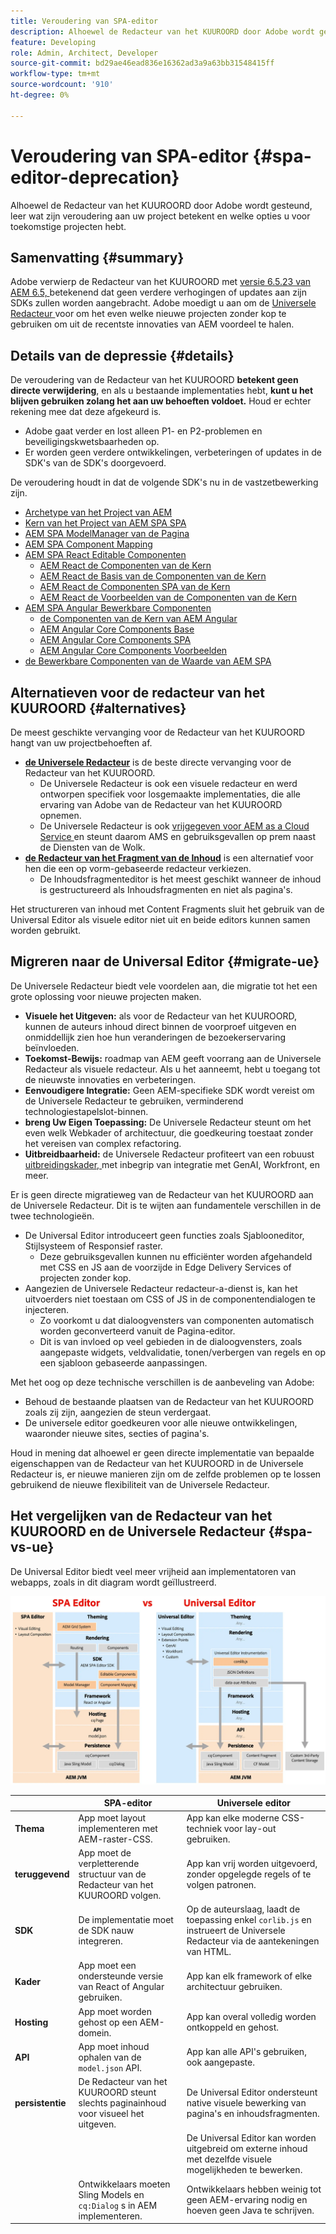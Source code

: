 ```yaml
---
title: Veroudering van SPA-editor
description: Alhoewel de Redacteur van het KUUROORD door Adobe wordt gesteund, leer wat zijn veroudering aan uw project betekent en welke opties u voor toekomstige projecten hebt.
feature: Developing
role: Admin, Architect, Developer
source-git-commit: bd29ae46ead836e16362ad3a9a63bb31548415ff
workflow-type: tm+mt
source-wordcount: '910'
ht-degree: 0%

---
```



# Veroudering van SPA-editor {#spa-editor-deprecation}

Alhoewel de Redacteur van het KUUROORD door Adobe wordt gesteund, leer wat zijn veroudering aan uw project betekent en welke opties u voor toekomstige projecten hebt.

## Samenvatting {#summary}

Adobe verwierp de Redacteur van het KUUROORD met [ versie 6.5.23 van AEM 6.5, ](/help/release-notes/release-notes.md#spa-editor) betekenend dat geen verdere verhogingen of updates aan zijn SDKs zullen worden aangebracht. Adobe moedigt u aan om de [ Universele Redacteur ](/help/sites-developing/universal-editor/introduction.md) voor om het even welke nieuwe projecten zonder kop te gebruiken om uit de recentste innovaties van AEM voordeel te halen.

## Details van de depressie {#details}

De veroudering van de Redacteur van het KUUROORD **betekent geen directe verwijdering**, en als u bestaande implementaties hebt, **kunt u het blijven gebruiken zolang het aan uw behoeften voldoet.** Houd er echter rekening mee dat deze afgekeurd is.

* Adobe gaat verder en lost alleen P1- en P2-problemen en beveiligingskwetsbaarheden op.
* Er worden geen verdere ontwikkelingen, verbeteringen of updates in de SDK&#39;s van de SDK&#39;s doorgevoerd.

De veroudering houdt in dat de volgende SDK&#39;s nu in de vastzetbewerking zijn.

* [ Archetype van het Project van AEM ](https://github.com/adobe/aem-project-archetype/)
* [ Kern van het Project van AEM SPA SPA ](https://github.com/adobe/aem-spa-project-core)
* [ AEM SPA ModelManager van de Pagina ](https://github.com/adobe/aem-spa-page-model-manager)
* [ AEM SPA Component Mapping ](https://github.com/adobe/aem-spa-component-mapping)
* [ AEM SPA React Editable Componenten ](https://github.com/adobe/aem-react-editable-components)
   * [ AEM React de Componenten van de Kern ](https://github.com/adobe/aem-react-core-wcm-components)
   * [ AEM React de Basis van de Componenten van de Kern ](https://github.com/adobe/aem-react-core-wcm-components-base)
   * [ AEM React de Componenten SPA van de Kern ](https://github.com/adobe/aem-react-core-wcm-components-spa)
   * [ AEM React de Voorbeelden van de Componenten van de Kern ](https://github.com/adobe/aem-react-core-wcm-components-examples)
* [ AEM SPA Angular Bewerkbare Componenten ](https://github.com/adobe/aem-angular-editable-components)
   * [ de Componenten van de Kern van AEM Angular ](https://github.com/adobe/aem-angular-core-wcm-components)
   * [ AEM Angular Core Components Base ](https://github.com/adobe/aem-angular-core-wcm-components-base)
   * [ AEM Angular Core Components SPA ](https://github.com/adobe/aem-angular-core-wcm-components-spa)
   * [ AEM Angular Core Components Voorbeelden ](https://github.com/adobe/aem-angular-core-wcm-components-examples)
* [ de Bewerkbare Componenten van de Waarde van AEM SPA ](https://github.com/mavicellc/aem-vue-editable-components)

## Alternatieven voor de redacteur van het KUUROORD {#alternatives}

De meest geschikte vervanging voor de Redacteur van het KUUROORD hangt van uw projectbehoeften af.

* **[de Universele Redacteur](/help/sites-developing/universal-editor/introduction.md)** is de beste directe vervanging voor de Redacteur van het KUUROORD.
   * De Universele Redacteur is ook een visuele redacteur en werd ontworpen specifiek voor losgemaakte implementaties, die alle ervaring van Adobe van de Redacteur van het KUUROORD opnemen.
   * De Universele Redacteur is ook [ vrijgegeven voor AEM as a Cloud Service ](https://experienceleague.adobe.com/en/docs/experience-manager-cloud-service/content/implementing/developing/universal-editor/introduction) en steunt daarom AMS en gebruiksgevallen op prem naast de Diensten van de Wolk.
* **[de Redacteur van het Fragment van de Inhoud](/help/sites-developing/universal-editor/introduction.md)** is een alternatief voor hen die een op vorm-gebaseerde redacteur verkiezen.
   * De Inhoudsfragmenteditor is het meest geschikt wanneer de inhoud is gestructureerd als Inhoudsfragmenten en niet als pagina&#39;s.

Het structureren van inhoud met Content Fragments sluit het gebruik van de Universal Editor als visuele editor niet uit en beide editors kunnen samen worden gebruikt.

## Migreren naar de Universal Editor {#migrate-ue}

De Universele Redacteur biedt vele voordelen aan, die migratie tot het een grote oplossing voor nieuwe projecten maken.

* **Visuele het Uitgeven:** als voor de Redacteur van het KUUROORD, kunnen de auteurs inhoud direct binnen de voorproef uitgeven en onmiddellijk zien hoe hun veranderingen de bezoekerservaring beïnvloeden.
* **Toekomst-Bewijs:** roadmap van AEM geeft voorrang aan de Universele Redacteur als visuele redacteur. Als u het aanneemt, hebt u toegang tot de nieuwste innovaties en verbeteringen.
* **Eenvoudigere Integratie:** Geen AEM-specifieke SDK wordt vereist om de Universele Redacteur te gebruiken, verminderend technologiestapelslot-binnen.
* **breng Uw Eigen Toepassing:** De Universele Redacteur steunt om het even welk Webkader of architectuur, die goedkeuring toestaat zonder het vereisen van complex refactoring.
* **Uitbreidbaarheid:** de Universele Redacteur profiteert van een robuust [ uitbreidingskader, ](https://experienceleague.adobe.com/en/docs/experience-manager-cloud-service/content/implementing/developing/universal-editor/extending) met inbegrip van integratie met GenAI, Workfront, en meer.

Er is geen directe migratieweg van de Redacteur van het KUUROORD aan de Universele Redacteur. Dit is te wijten aan fundamentele verschillen in de twee technologieën.

* De Universal Editor introduceert geen functies zoals Sjablooneditor, Stijlsysteem of Responsief raster.
   * Deze gebruiksgevallen kunnen nu efficiënter worden afgehandeld met CSS en JS aan de voorzijde in Edge Delivery Services of projecten zonder kop.
* Aangezien de Universele Redacteur redacteur-a-dienst is, kan het uitvoerders niet toestaan om CSS of JS in de componentendialogen te injecteren.
   * Zo voorkomt u dat dialoogvensters van componenten automatisch worden geconverteerd vanuit de Pagina-editor.
   * Dit is van invloed op veel gebieden in de dialoogvensters, zoals aangepaste widgets, veldvalidatie, tonen/verbergen van regels en op een sjabloon gebaseerde aanpassingen.

Met het oog op deze technische verschillen is de aanbeveling van Adobe:

* Behoud de bestaande plaatsen van de Redacteur van het KUUROORD zoals zij zijn, aangezien de steun verdergaat.
* De universele editor goedkeuren voor alle nieuwe ontwikkelingen, waaronder nieuwe sites, secties of pagina&#39;s.

Houd in mening dat alhoewel er geen directe implementatie van bepaalde eigenschappen van de Redacteur van het KUUROORD in de Universele Redacteur is, er nieuwe manieren zijn om de zelfde problemen op te lossen gebruikend de nieuwe flexibiliteit van de Universele Redacteur.

## Het vergelijken van de Redacteur van het KUUROORD en de Universele Redacteur {#spa-vs-ue}

De Universal Editor biedt veel meer vrijheid aan implementatoren van webapps, zoals in dit diagram wordt geïllustreerd.

![ Universele Vergeleek de architecturen van de Redacteur en van het KUUROORD ](assets/spa-editor-vs-ue.png)

|  | SPA-editor | Universele editor |
|---|---|---|
| **Thema** | App moet layout implementeren met AEM-raster-CSS. | App kan elke moderne CSS-techniek voor lay-out gebruiken. |
| **teruggevend** | App moet de verpletterende structuur van de Redacteur van het KUUROORD volgen. | App kan vrij worden uitgevoerd, zonder opgelegde regels of te volgen patronen. |
| **SDK** | De implementatie moet de SDK nauw integreren. | Op de auteurslaag, laadt de toepassing enkel `corlib.js` en instrueert de Universele Redacteur via de aantekeningen van HTML. |
| **Kader** | App moet een ondersteunde versie van React of Angular gebruiken. | App kan elk framework of elke architectuur gebruiken. |
| **Hosting** | App moet worden gehost op een AEM-domein. | App kan overal volledig worden ontkoppeld en gehost. |
| **API** | App moet inhoud ophalen van de `model.json` API. | App kan alle API&#39;s gebruiken, ook aangepaste. |
| **persistentie** | De Redacteur van het KUUROORD steunt slechts paginainhoud voor visueel het uitgeven. | De Universal Editor ondersteunt native visuele bewerking van pagina&#39;s en inhoudsfragmenten. |
|  |  | De Universal Editor kan worden uitgebreid om externe inhoud met dezelfde visuele mogelijkheden te bewerken. |
|  | Ontwikkelaars moeten Sling Models en `cq:Dialog` s in AEM implementeren. | Ontwikkelaars hebben weinig tot geen AEM-ervaring nodig en hoeven geen Java te schrijven. |
